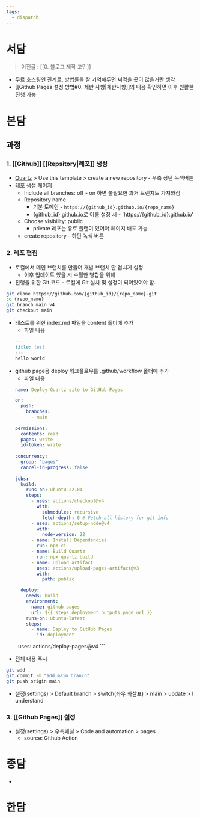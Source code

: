 ```yaml
---
tags:
  - dispatch
---
```

# 서담
> 이전글 : [[0. 블로그 제작 고민]]
- 무료 호스팅인 관계로, 방법들을 잘 기억해두면 써먹을 곳이 많을거란 생각
- [[Github Pages 설정 방법#0. 제반 사항|제반사항]]의 내용 확인하면 이후 원활한 진행 가능
# 본담
## 과정
### 1. [[Github]] [[Repsitory|레포]] 생성
- [Quartz](https://github.com/jackyzha0/quartz) > Use this template > create a new repository - 우측 상단 녹색버튼
- 레포 생성 페이지
	- Include all branches: off - on 하면 불필요한 과거 브랜치도 가져와짐
	- Repository name 
		- 기본 도메인 - `https://{github_id}.github.io/{repo_name}` 
		- {github_id}.github.io로 이름 설정 시 - `https://{github_id}.github.io'
	- Choose visibility: public
		- private 레포는 유료 플랜이 있어야 페이지 배포 가능
	- create repository - 하단 녹색 버튼
### 2. 레포 편집
+ 로컬에서 메인 브랜치를 만들어 개발 브랜치 안 겹치게 설정
	+ 이후 업데이트 있을 시 수월한 병합을 위해
+ 진행을 위한 Git 코드 - 로컬에 Git 설치 및 설정이 되어있어야 함.
```bash
git clone https://github.com/{github_id}/{repo_name}.git
cd {repo_name}
git branch main v4
git checkout main
```
+ 테스트를 위한 index.md 파일을 content 폴더에 추가
	+ 파일 내용
	```markdown
	---
	title: test
	---
	hello world
	```
+ github page용 deploy 워크플로우를 .github/workflow 폴더에 추가 
	+ 파일 내용
	```yaml
	name: Deploy Quartz site to GitHub Pages
	
	on:
	  push:
	    branches:
	      - main
	        
	permissions:
	  contents: read
	  pages: write
	  id-token: write
	  
	concurrency:
	  group: "pages"
	  cancel-in-progress: false
	  
	jobs:
	  build:
	    runs-on: ubuntu-22.04
	    steps:
	      - uses: actions/checkout@v4
	        with:
	          submodules: recursive
	          fetch-depth: 0 # Fetch all history for git info
	      - uses: actions/setup-node@v4
	        with:
	          node-version: 22
	      - name: Install Dependencies
	        run: npm ci
	      - name: Build Quartz
	        run: npx quartz build
	      - name: Upload artifact
	        uses: actions/upload-pages-artifact@v3
	        with:
	          path: public
	
	  deploy:
	    needs: build
	    environment:
	      name: github-pages
	      url: ${{ steps.deployment.outputs.page_url }}
	    runs-on: ubuntu-latest
	    steps:
	      - name: Deploy to GitHub Pages
	        id: deployment
        uses: actions/deploy-pages@v4
	```
+ 전체 내용 푸시
```bash
git add .
git commit -m "add main branch"
git push origin main
```
+ 설정(settings) > Default branch > switch(좌우 화살표) > main > update > I understand
### 3. [[Github Pages]] 설정
+ 설정(settings) > 우측패널 > Code and automation > pages 
	- source: Github Action 
# 종담
+ 
# 한담
